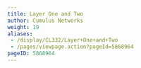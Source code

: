 ```yaml
---
title: Layer One and Two
author: Cumulus Networks
weight: 19
aliases:
 - /display/CL332/Layer+One+and+Two
 - /pages/viewpage.action?pageId=5868964
pageID: 5868964
---
```

